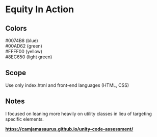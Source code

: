 # Equity In Action

## Colors
#0074B8 (blue) \
#00AD62 (green) \
#FFFF00 (yellow) \
#8EC650 (light green)

## Scope
Use only index.html and front-end languages (HTML, CSS)

## Notes
I focused on leaning more heavily on utility classes in lieu of targeting specific elements.

**https://camjamasaurus.github.io/unity-code-assessment/**
